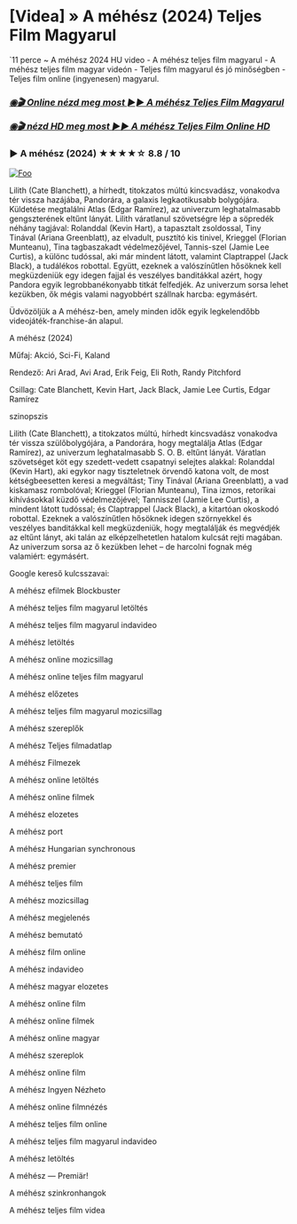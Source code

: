 
<h1 tabindex="-1" class="heading-element" dir="auto">[Videa] » A méhész (2024) Teljes Film Magyarul</h1>

`11 perce ~ A méhész 2024 HU video - A méhész teljes film magyarul - A méhész teljes film magyar videón - Teljes film magyarul és jó minőségben - Teljes film online (ingyenesen) magyarul.

<b><i><h3> <a href="http://dmov.fun/hu/movie/866398/the-beekeeper-githuu" rel="nofollow">◉🎬 Online nézd meg most ►► A méhész Teljes Film Magyarul</a></b></i></h>

<b><i><h> <a href="http://dmov.fun/hu/movie/866398/the-beekeeper-githuu" rel="nofollow">◉🎬 nézd HD meg most ►► A méhész Teljes Film Online HD</a></b></i></h3>

### ▶️ A méhész (2024) ★★★★☆ 8.8 / 10

<a href="http://dmov.fun/hu/movie/866398/the-beekeeper-githuu" rel="nofollow"><img src="https://camo.githubusercontent.com/917e6ed5c302499242165dcc02bdbce85c075fd21b35918eb9c0b771855261b8/68747470733a2f2f7374617469632e7769787374617469632e636f6d2f6d656469612f6232343966395f61646163386637306662336634356238383639313639366337376465313866337e6d76322e676966" alt="Foo" style="max-width: 100%;"></a>

Lilith (Cate Blanchett), a hírhedt, titokzatos múltú kincsvadász, vonakodva tér vissza hazájába, Pandorára, a galaxis legkaotikusabb bolygójára. Küldetése megtalálni Atlas (Edgar Ramírez), az univerzum leghatalmasabb gengszterének eltűnt lányát. Lilith váratlanul szövetségre lép a söpredék néhány tagjával: Rolanddal (Kevin Hart), a tapasztalt zsoldossal, Tiny Tinával (Ariana Greenblatt), az elvadult, pusztító kis tinivel, Krieggel (Florian Munteanu), Tina tagbaszakadt védelmezőjével, Tannis-szel (Jamie Lee Curtis), a különc tudóssal, aki már mindent látott, valamint Claptrappel (Jack Black), a tudálékos robottal. Együtt, ezeknek a valószínűtlen hősöknek kell megküzdeniük egy idegen fajjal és veszélyes banditákkal azért, hogy Pandora egyik legrobbanékonyabb titkát felfedjék. Az univerzum sorsa lehet kezükben, ők mégis valami nagyobbért szállnak harcba: egymásért.

Üdvözöljük a A méhész-ben, amely minden idők egyik legkelendőbb videojáték-franchise-án alapul.

A méhész (2024)

Műfaj: Akció, Sci-Fi, Kaland

Rendező: Ari Arad, Avi Arad, Erik Feig, Eli Roth, Randy Pitchford

Csillag: Cate Blanchett, Kevin Hart, Jack Black, Jamie Lee Curtis, Edgar Ramírez

szinopszis

Lilith (Cate Blanchett), a titokzatos múltú, hírhedt kincsvadász vonakodva tér vissza szülőbolygójára, a Pandorára, hogy megtalálja Atlas (Edgar Ramírez), az univerzum leghatalmasabb S. O. B. eltűnt lányát. Váratlan szövetséget köt egy szedett-vedett csapatnyi selejtes alakkal: Rolanddal (Kevin Hart), aki egykor nagy tiszteletnek örvendő katona volt, de most kétségbeesetten keresi a megváltást; Tiny Tinával (Ariana Greenblatt), a vad kiskamasz rombolóval; Krieggel (Florian Munteanu), Tina izmos, retorikai kihívásokkal küzdő védelmezőjével; Tannisszel (Jamie Lee Curtis), a mindent látott tudóssal; és Claptrappel (Jack Black), a kitartóan okoskodó robottal. Ezeknek a valószínűtlen hősöknek idegen szörnyekkel és veszélyes banditákkal kell megküzdeniük, hogy megtalálják és megvédjék az eltűnt lányt, aki talán az elképzelhetetlen hatalom kulcsát rejti magában. Az univerzum sorsa az ő kezükben lehet – de harcolni fognak még valamiért: egymásért.

Google kereső kulcsszavai:

A méhész efilmek Blockbuster

A méhész teljes film magyarul letöltés

A méhész teljes film magyarul indavideo

A méhész letöltés

A méhész online mozicsillag

A méhész online teljes film magyarul

A méhész előzetes

A méhész teljes film magyarul mozicsillag

A méhész szereplők

A méhész Teljes filmadatlap

A méhész Filmezek

A méhész online letöltés

A méhész online filmek

A méhész elozetes

A méhész port

A méhész Hungarian synchronous

A méhész premier

A méhész teljes film

A méhész mozicsillag

A méhész megjelenés

A méhész bemutató

A méhész film online

A méhész indavideo

A méhész magyar elozetes

A méhész online film

A méhész online filmek

A méhész online magyar

A méhész szereplok

A méhész online film

A méhész Ingyen Nézheto

A méhész online filmnézés

A méhész teljes film online

A méhész teljes film magyarul indavideo

A méhész letöltés

A méhész — Premiär!

A méhész szinkronhangok

A méhész teljes film videa
